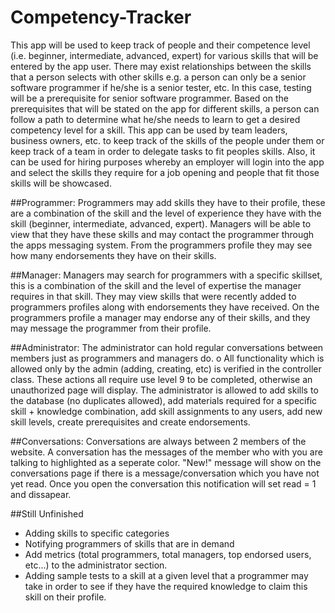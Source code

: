 # Competency-Tracker
This app will be used to keep track of people and their competence level (i.e. beginner, intermediate, advanced, expert) for various skills that will be entered by the app user. There may exist relationships between the skills that a person selects with other skills e.g. a person can only be a senior software programmer if he/she is a senior tester, etc. In this case, testing will be a prerequisite for senior software programmer. Based on the prerequisites that will be stated on the app for different skills, a person can follow a path to determine what he/she needs to learn to get a desired competency level for a skill. This app can be used by team leaders, business owners, etc. to keep track of the skills of the people under them or keep track of a team in order to delegate tasks to fit peoples skills. Also, it can be used for hiring purposes whereby an employer will login into the app and select the skills they require for a job opening and people that fit those skills will be showcased.

##Programmer:
Programmers may add skills they have to their profile, these are a combination of the skill and the level of experience they have with the skill (beginner, intermediate, advanced, expert). Managers will be able to view that they have these skills and may contact the programmer through the apps messaging system. From the programmers profile they may see how many endorsements they have on their skills. 

##Manager:
Managers may search for programmers with a specific skillset, this is a combination of the skill and the level of expertise the manager requires in that skill. They may view skills that were recently added to programmers profiles along with endorsements they have received. On the programmers profile a manager may endorse any of their skills, and they may message the programmer from their profile. 


##Administrator:
The administrator can hold regular conversations between members just as programmers and managers do. o	All functionality which is allowed only by the admin (adding, creating, etc) is verified in the controller class. These actions all require use level 9 to be completed, otherwise an unauthorized page will display. The administrator is allowed to add skills to the database (no duplicates allowed), add materials required for a specific skill + knowledge combination, add skill assignments to any users, add new skill levels, create prerequisites and create endorsements.

##Conversations:
Conversations are always between 2 members of the website. A conversation has the messages of the member who with you are talking to highlighted as a seperate color. "New!" message will show on the conversations page if there is a message/conversation which you have not yet read. Once you open the conversation this notification will set read = 1 and dissapear.

##Still Unfinished
- Adding skills to specific categories
- Notifying programmers of skills that are in demand
- Add metrics (total programmers, total managers, top endorsed users, etc...) to the administrator section.
- Adding sample tests to a skill at a given level that a programmer may take in order to see if they have the required knowledge to claim this skill on their profile. 
